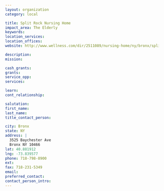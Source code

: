 ```yaml
---
layout: organization
category: local

title: Split Rock Nursing Home
impact_area: The Elderly
keywords: 
location_services: 
location_offices: 
website: http://www.wellness.com/dir/2511089/nursing-home/ny/bronx/split-rock-nursing-home#referrer

description: 
mission: 

cash_grants: 
grants: 
service_opp: 
services: 

learn: 
cont_relationship: 

salutation: 
first_name: 
last_name: 
title_contact_person: 

city: Bronx
state: NY
address: |
  3525 Baychester Ave     
  Bronx NY 10466
lat: 40.881912
lng: -73.839577
phone: 718-798-8900
ext: 
fax: 718-231-5349
email: 
preferred_contact: 
contact_person_intro: 
---
```

